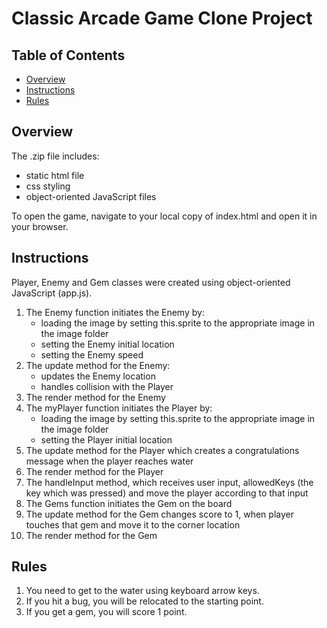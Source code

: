 # Classic Arcade Game Clone Project

## Table of Contents

* [Overview](#Overview)
* [Instructions](#Instructions)
* [Rules](#Rules)

## Overview

The .zip file includes:
- static html file
- css styling
- object-oriented JavaScript files

To open the game, navigate to your local copy of index.html and open it in your browser.

## Instructions

Player, Enemy and Gem classes were created using object-oriented JavaScript (app.js).

1. The Enemy function initiates the Enemy by:
    - loading the image by setting this.sprite to the appropriate image in the image folder
    - setting the Enemy initial location
    - setting the Enemy speed
2. The update method for the Enemy:
    - updates the Enemy location
    - handles collision with the Player
3. The render method for the Enemy
4. The myPlayer function initiates the Player by:
    - loading the image by setting this.sprite to the appropriate image in the image folder
    - setting the Player initial location
5. The update method for the Player which creates a congratulations message when the player reaches water
6. The render method for the Player
7. The handleInput method, which receives user input, allowedKeys (the key which was pressed) and move the player according to that input
8. The Gems function initiates the Gem on the board
9. The update method for the Gem changes score to 1, when player touches that gem and move it to the corner location
10. The render method for the Gem

## Rules

1. You need to get to the water using keyboard arrow keys.
2. If you hit a bug, you will be relocated to the starting point.
3. If you get a gem, you will score 1 point.
